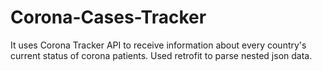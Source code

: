 # Corona-Cases-Tracker
It uses Corona Tracker API to receive information about every country's current status of corona patients.
Used retrofit to parse nested json data.
